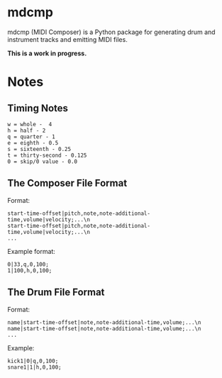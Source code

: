 # mdcmp

mdcmp (MIDI Composer) is a Python package for generating drum and instrument tracks and emitting
MIDI files.

**This is a work in progress.**

# Notes

## Timing Notes
```
w = whole -  4
h = half - 2
q = quarter - 1
e = eighth - 0.5
s = sixteenth - 0.25
t = thirty-second - 0.125
0 = skip/0 value - 0.0
```

## The Composer File Format


Format:
```
start-time-offset|pitch,note,note-additional-time,volume|velocity;...\n
start-time-offset|pitch,note,note-additional-time,volume|velocity;...\n
...
```

Example format:
```
0|33,q,0,100;
1|100,h,0,100;
```

## The Drum File Format

Format:
```
name|start-time-offset|note,note-additional-time,volume;...\n
name|start-time-offset|note,note-additional-time,volume;...\n
...
```

Example:
```
kick1|0|q,0,100;
snare1|1|h,0,100;
```

